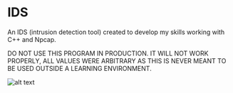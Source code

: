 # IDS
An IDS (intrusion detection tool) created to develop my skills working with C++ and Npcap.

DO NOT USE THIS PROGRAM IN PRODUCTION. IT WILL NOT WORK PROPERLY, ALL VALUES WERE ARBITRARY AS THIS IS NEVER MEANT TO BE USED OUTSIDE A LEARNING ENVIRONMENT. 

![alt text]((https://i.imgur.com/xH11sBZ.png))
